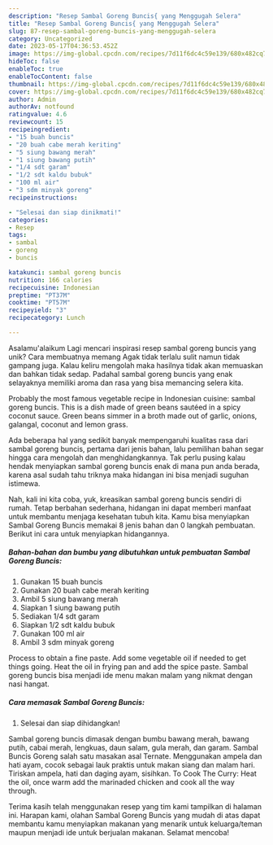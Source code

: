 ```yaml
---
description: "Resep Sambal Goreng Buncis{ yang Menggugah Selera"
title: "Resep Sambal Goreng Buncis{ yang Menggugah Selera"
slug: 87-resep-sambal-goreng-buncis-yang-menggugah-selera
category: Uncategorized
date: 2023-05-17T04:36:53.452Z
image: https://img-global.cpcdn.com/recipes/7d11f6dc4c59e139/680x482cq70/sambal-goreng-buncis-foto-resep-utama.jpg
hideToc: false
enableToc: true
enableTocContent: false
thumbnail: https://img-global.cpcdn.com/recipes/7d11f6dc4c59e139/680x482cq70/sambal-goreng-buncis-foto-resep-utama.jpg
cover: https://img-global.cpcdn.com/recipes/7d11f6dc4c59e139/680x482cq70/sambal-goreng-buncis-foto-resep-utama.jpg
author: Admin
authorAv: notfound
ratingvalue: 4.6
reviewcount: 15
recipeingredient:
- "15 buah buncis"
- "20 buah cabe merah keriting"
- "5 siung bawang merah"
- "1 siung bawang putih"
- "1/4 sdt garam"
- "1/2 sdt kaldu bubuk"
- "100 ml air"
- "3 sdm minyak goreng"
recipeinstructions:

- "Selesai dan siap dinikmati!"
categories:
- Resep
tags:
- sambal
- goreng
- buncis

katakunci: sambal goreng buncis 
nutrition: 166 calories
recipecuisine: Indonesian
preptime: "PT37M"
cooktime: "PT57M"
recipeyield: "3"
recipecategory: Lunch

---
```



Asalamu'alaikum Lagi mencari inspirasi resep sambal goreng buncis yang unik? Cara membuatnya memang Agak tidak terlalu sulit namun tidak gampang juga. Kalau keliru mengolah maka hasilnya tidak akan memuaskan dan bahkan tidak sedap. Padahal sambal goreng buncis yang enak selayaknya memiliki aroma dan rasa yang bisa memancing selera kita.


Probably the most famous vegetable recipe in Indonesian cuisine: sambal goreng buncis. This is a dish made of green beans sautéed in a spicy coconut sauce. Green beans simmer in a broth made out of garlic, onions, galangal, coconut and lemon grass.

Ada beberapa hal yang sedikit banyak mempengaruhi kualitas rasa dari sambal goreng buncis, pertama dari jenis bahan, lalu pemilihan bahan segar hingga cara mengolah dan menghidangkannya. Tak perlu pusing kalau hendak menyiapkan sambal goreng buncis enak di mana pun anda berada, karena asal sudah tahu triknya maka hidangan ini bisa menjadi suguhan istimewa.


Nah, kali ini kita coba, yuk, kreasikan sambal goreng buncis sendiri di rumah. Tetap berbahan sederhana, hidangan ini dapat memberi manfaat untuk membantu menjaga kesehatan tubuh kita. Kamu bisa menyiapkan Sambal Goreng Buncis memakai 8 jenis bahan dan 0 langkah pembuatan. Berikut ini cara untuk menyiapkan hidangannya.

<!--inarticleads1-->

##### Bahan-bahan dan bumbu yang dibutuhkan untuk pembuatan Sambal Goreng Buncis:

1. Gunakan 15 buah buncis
1. Gunakan 20 buah cabe merah keriting
1. Ambil 5 siung bawang merah
1. Siapkan 1 siung bawang putih
1. Sediakan 1/4 sdt garam
1. Siapkan 1/2 sdt kaldu bubuk
1. Gunakan 100 ml air
1. Ambil 3 sdm minyak goreng


Process to obtain a fine paste. Add some vegetable oil if needed to get things going. Heat the oil in frying pan and add the spice paste. Sambal goreng buncis bisa menjadi ide menu makan malam yang nikmat dengan nasi hangat. 

<!--inarticleads2-->

##### Cara memasak Sambal Goreng Buncis:


1. Selesai dan siap dihidangkan!

Sambal goreng buncis dimasak dengan bumbu bawang merah, bawang putih, cabai merah, lengkuas, daun salam, gula merah, dan garam. Sambal Buncis Goreng salah satu masakan asal Ternate. Menggunakan ampela dan hati ayam, cocok sebagai lauk praktis untuk makan siang dan malam hari. Tiriskan ampela, hati dan daging ayam, sisihkan. To Cook The Curry: Heat the oil, once warm add the marinaded chicken and cook all the way through. 

Terima kasih telah menggunakan resep yang tim kami tampilkan di halaman ini. Harapan kami, olahan Sambal Goreng Buncis yang mudah di atas dapat membantu kamu menyiapkan makanan yang menarik untuk keluarga/teman maupun menjadi ide untuk berjualan makanan. Selamat mencoba!
